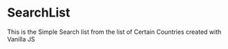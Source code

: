 # SearchList
This is the Simple Search list from the list of Certain Countries created with Vanilla JS
